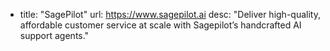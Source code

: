 - title: "SagePilot"
  url: https://www.sagepilot.ai
  desc: "Deliver high-quality, affordable customer service at scale with Sagepilot’s handcrafted AI support agents."
